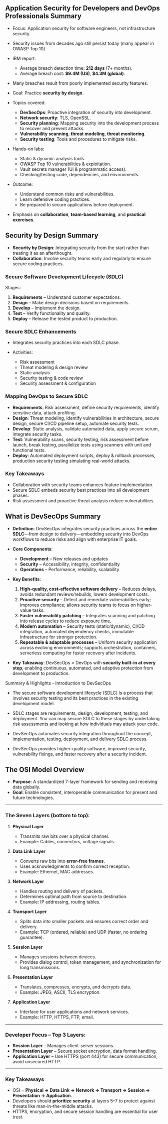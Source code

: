 ## Application Security for Developers and DevOps Professionals Summary

* Focus: Application security for software engineers, not infrastructure security.
* Security issues from decades ago still persist today (many appear in OWASP Top 10).
* IBM report:

  * Average breach detection time: **212 days** (7+ months).
  * Average breach cost: **\$9.4M (US)**, **\$4.3M (global)**.
* Many breaches result from poorly implemented security features.
* Goal: Practice **security by design**.
* Topics covered:

  * **DevSecOps**: Proactive integration of security into development.
  * **Network security**: TLS, OpenSSL.
  * **Security planning**: Mapping security into the development process to recover and prevent attacks.
  * **Vulnerability scanning**, **threat modeling**, **threat monitoring**.
  * **Security testing**: Tools and procedures to mitigate risks.
* Hands-on labs:

  * Static & dynamic analysis tools.
  * OWASP Top 10 vulnerabilities & exploitation.
  * Vault secrets manager (UI & programmatic access).
  * Checking/testing code, dependencies, and environments.
* Outcome:

  * Understand common risks and vulnerabilities.
  * Learn defensive coding practices.
  * Be prepared to secure applications before deployment.
* Emphasis on **collaboration**, **team-based learning**, and **practical exercises**.

## Security by Design Summary

* **Security by Design**: Integrating security from the start rather than treating it as an afterthought.
* **Collaboration**: Involve security teams early and regularly to ensure secure coding practices.

### Secure Software Development Lifecycle (SDLC)

Stages:

1. **Requirements** – Understand customer expectations.
2. **Design** – Make design decisions based on requirements.
3. **Develop** – Implement the design.
4. **Test** – Verify functionality and quality.
5. **Deploy** – Release the tested product to production.

### Secure SDLC Enhancements

* Integrates security practices into each SDLC phase.
* Activities:

  * Risk assessment
  * Threat modeling & design review
  * Static analysis
  * Security testing & code review
  * Security assessment & configuration

### Mapping DevOps to Secure SDLC

* **Requirements**: Risk assessment, define security requirements, identify sensitive data, attack profiling.
* **Design**: Threat modeling, identify vulnerabilities in architecture, secure design, secure CI/CD pipeline setup, automate security tests.
* **Develop**: Static analysis, validate automated data, apply secure scrum, integrate security tasks.
* **Test**: Vulnerability scans, security testing, risk assessment before launch, break testing, parallelize tests using scanners with unit and functional tests.
* **Deploy**: Automated deployment scripts, deploy & rollback processes, production security testing simulating real-world attacks.

### Key Takeaways

* Collaboration with security teams enhances feature implementation.
* Secure SDLC embeds security best practices into all development phases.
* Risk assessment and proactive threat analysis reduce vulnerabilities.

## What is DevSecOps Summary

* **Definition**:
  DevSecOps integrates security practices across the **entire SDLC**—from design to delivery—embedding security into DevOps workflows to reduce risks and align with enterprise IT goals.

* **Core Components**:

  * **Development** – New releases and updates
  * **Security** – Accessibility, integrity, confidentiality
  * **Operations** – Performance, reliability, scalability

* **Key Benefits**:

  1. **High-quality, cost-effective software delivery** – Reduces delays, avoids redundant reviews/rebuilds, lowers development costs.
  2. **Proactive security** – Detect and remediate vulnerabilities early; improves compliance; allows security teams to focus on higher-value tasks.
  3. **Faster vulnerability patching** – Integrates scanning and patching into release cycles to reduce exposure time.
  4. **Modern automation** – Security tests (static/dynamic), CI/CD integration, automated dependency checks, immutable infrastructure for stronger protection.
  5. **Repeatable & adaptable processes** – Uniform security application across evolving environments; supports orchestration, containers, serverless computing for faster recovery after incidents.

* **Key Takeaway**:
  DevSecOps = DevOps with **security built-in at every step**, enabling continuous, automated, and adaptive protection from development to production.

Summary & Highlights - Introduction to DevSecOps

* The secure software development lifecycle (SDLC) is a process that involves security testing and its best practices in the existing development model. 

* SDLC stages are requirements, design, development, testing, and deployment. You can map secure SDLC to these stages by undertaking risk assessments and looking at how individuals may attack your code. 

* DevSecOps automates security integration throughout the concept, implementation, testing, deployment, and delivery SDLC process. 

* DevSecOps provides higher-quality software, improved security, vulnerability fixings, and faster recovery after a security incident. 

## **The OSI Model Overview**

* **Purpose**: A standardized 7-layer framework for sending and receiving data globally.
* **Goal**: Enable consistent, interoperable communication for present and future technologies.

---

### **The Seven Layers** (bottom to top):

1. **Physical Layer**

   * Transmits raw bits over a physical channel.
   * Example: Cables, connectors, voltage signals.

2. **Data Link Layer**

   * Converts raw bits into **error-free frames**.
   * Uses acknowledgments to confirm correct reception.
   * Example: Ethernet, MAC addresses.

3. **Network Layer**

   * Handles routing and delivery of packets.
   * Determines optimal path from source to destination.
   * Example: IP addressing, routing tables.

4. **Transport Layer**

   * Splits data into smaller packets and ensures correct order and delivery.
   * Example: TCP (ordered, reliable) and UDP (faster, no ordering guarantee).

5. **Session Layer**

   * Manages sessions between devices.
   * Provides dialog control, token management, and synchronization for long transmissions.

6. **Presentation Layer**

   * Translates, compresses, encrypts, and decrypts data.
   * Example: JPEG, ASCII, TLS encryption.

7. **Application Layer**

   * Interface for user applications and network services.
   * Example: HTTP, HTTPS, FTP, email.

---

### **Developer Focus** – Top 3 Layers:

* **Session Layer** – Manages client-server sessions.
* **Presentation Layer** – Secure socket encryption, data format handling.
* **Application Layer** – Use HTTPS (port 443) for secure communication, avoid unsecured HTTP.

---

### **Key Takeaways**

* OSI = **Physical → Data Link → Network → Transport → Session → Presentation → Application**.
* Developers should **prioritize security** at layers 5–7 to protect against threats like man-in-the-middle attacks.
* HTTPS, encryption, and secure session handling are essential for user trust.